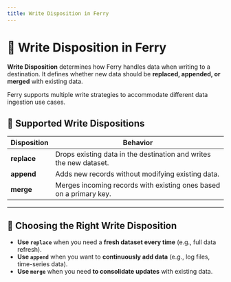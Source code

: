 ```yaml
---
title: Write Disposition in Ferry
---
```


# 🔀 Write Disposition in Ferry

**Write Disposition** determines how Ferry handles data when writing to a destination. It defines whether new data should be **replaced, appended, or merged** with existing data.

Ferry supports multiple write strategies to accommodate different data ingestion use cases.


## 📌 Supported Write Dispositions

| Disposition  | Behavior |
|-------------|----------|
| **replace** | Drops existing data in the destination and writes the new dataset. |
| **append**  | Adds new records without modifying existing data. |
| **merge**   | Merges incoming records with existing ones based on a primary key. |

---

## 🔄 Choosing the Right Write Disposition

- **Use `replace`** when you need a **fresh dataset every time** (e.g., full data refresh).  
- **Use `append`** when you want to **continuously add data** (e.g., log files, time-series data).  
- **Use `merge`** when you need **to consolidate updates** with existing data.  




